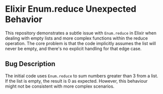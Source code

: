# Elixir Enum.reduce Unexpected Behavior

This repository demonstrates a subtle issue with `Enum.reduce` in Elixir when dealing with empty lists and more complex functions within the reduce operation.  The core problem is that the code implicitly assumes the list will never be empty, and there's no explicit handling for that edge case.

## Bug Description
The initial code uses `Enum.reduce` to sum numbers greater than 3 from a list. If the list is empty, the result is 0 as expected.  However, this behaviour might not be consistent with more complex scenarios.
